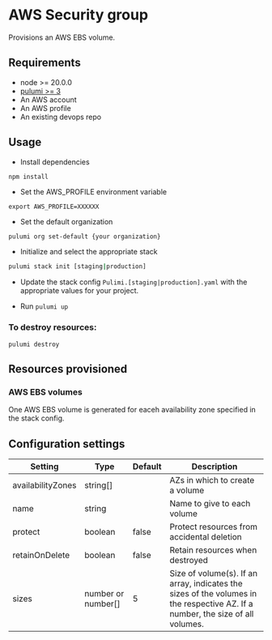 # AWS Security group

Provisions an AWS EBS volume.

## Requirements

* node >= 20.0.0
* [pulumi >= 3](https://www.pulumi.com/docs/install/)
* An AWS account
* An AWS profile
* An existing devops repo

## Usage

* Install dependencies 

```
npm install
```

* Set the AWS_PROFILE environment variable

```
export AWS_PROFILE=XXXXXX
```

* Set the default organization 

```bash
pulumi org set-default {your organization}
```

* Initialize and select the appropriate stack

```bash
pulumi stack init [staging|production]
```

* Update the stack config `Pulimi.[staging|production].yaml` with the appropriate values for your project.

* Run `pulumi up`

### To destroy resources:

```
pulumi destroy
```

## Resources provisioned

### AWS EBS volumes

One AWS EBS volume is generated for eaceh availability zone specified in the stack config.

## Configuration settings

| Setting | Type | Default | Description |
|---------|------|---------|-------------|
| availabilityZones | string[] | | AZs in which to create a volume |
| name    | string  | | Name to give to each volume |
| protect | boolean | false | Protect resources from accidental deletion |
| retainOnDelete | boolean | false | Retain resources when destroyed |
| sizes    | number or number[] | 5 | Size of volume(s). If an array, indicates the sizes of the volumes in the respective AZ. If a number, the size of all volumes. | 
